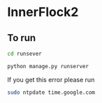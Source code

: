 # InnerFlock2

## To run
```bash
cd runsever
```

``` bash
python manage.py runserver
```

If you get this error please run
```bash
sudo ntpdate time.google.com
```
